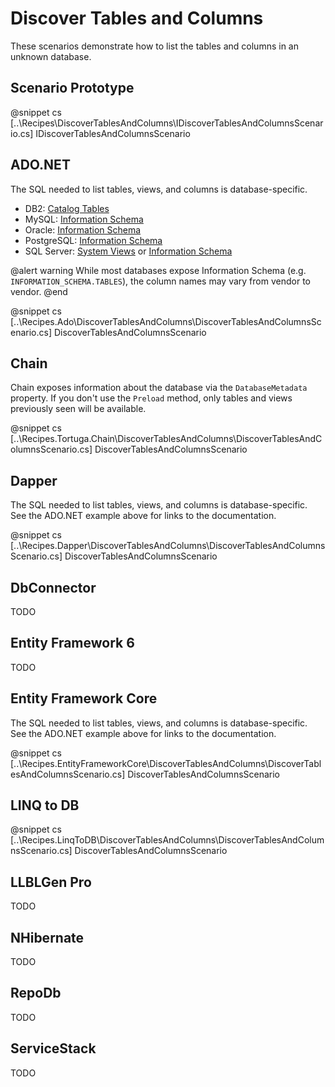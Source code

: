 ﻿# Discover Tables and Columns

These scenarios demonstrate how to list the tables and columns in an unknown database. 

## Scenario Prototype

@snippet cs [..\Recipes\DiscoverTablesAndColumns\IDiscoverTablesAndColumnsScenario.cs] IDiscoverTablesAndColumnsScenario

## ADO.NET

The SQL needed to list tables, views, and columns is database-specific. 

* DB2: [Catalog Tables](https://www.ibm.com/support/knowledgecenter/en/SSEPEK_11.0.0/cattab/src/tpc/db2z_catalogtablesintro.html)
* MySQL: [Information Schema](https://dev.mysql.com/doc/refman/5.7/en/information-schema.html)
* Oracle: [Information Schema](https://docs.microsoft.com/en-us/dotnet/framework/data/adonet/oracle-schema-collections)
* PostgreSQL: [Information Schema](https://www.postgresql.org/docs/9.1/information-schema.html)
* SQL Server: [System Views]() or [Information Schema](https://docs.microsoft.com/en-us/dotnet/framework/data/adonet/sql-server-schema-collections)

@alert warning
While most databases expose Information Schema (e.g. `INFORMATION_SCHEMA.TABLES`), the column names may vary from vendor to vendor.
@end

@snippet cs [..\Recipes.Ado\DiscoverTablesAndColumns\DiscoverTablesAndColumnsScenario.cs] DiscoverTablesAndColumnsScenario

## Chain

Chain exposes information about the database via the `DatabaseMetadata` property. If you don't use the `Preload` method, only tables and views previously seen will be available.

@snippet cs [..\Recipes.Tortuga.Chain\DiscoverTablesAndColumns\DiscoverTablesAndColumnsScenario.cs] DiscoverTablesAndColumnsScenario

## Dapper

The SQL needed to list tables, views, and columns is database-specific. See the ADO.NET example above for links to the documentation. 

@snippet cs [..\Recipes.Dapper\DiscoverTablesAndColumns\DiscoverTablesAndColumnsScenario.cs] DiscoverTablesAndColumnsScenario

## DbConnector

TODO

## Entity Framework 6

TODO

## Entity Framework Core

The SQL needed to list tables, views, and columns is database-specific. See the ADO.NET example above for links to the documentation.

@snippet cs [..\Recipes.EntityFrameworkCore\DiscoverTablesAndColumns\DiscoverTablesAndColumnsScenario.cs] DiscoverTablesAndColumnsScenario

## LINQ to DB

@snippet cs [..\Recipes.LinqToDB\DiscoverTablesAndColumns\DiscoverTablesAndColumnsScenario.cs] DiscoverTablesAndColumnsScenario

## LLBLGen Pro 

TODO

## NHibernate

TODO

## RepoDb

TODO

## ServiceStack

TODO
